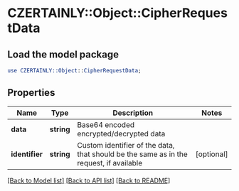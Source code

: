 # CZERTAINLY::Object::CipherRequestData

## Load the model package
```perl
use CZERTAINLY::Object::CipherRequestData;
```

## Properties
Name | Type | Description | Notes
------------ | ------------- | ------------- | -------------
**data** | **string** | Base64 encoded encrypted/decrypted data | 
**identifier** | **string** | Custom identifier of the data, that should be the same as in the request, if available | [optional] 

[[Back to Model list]](../README.md#documentation-for-models) [[Back to API list]](../README.md#documentation-for-api-endpoints) [[Back to README]](../README.md)


